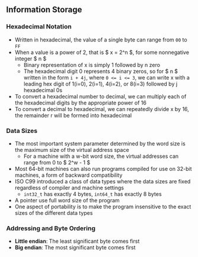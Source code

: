 ## Information Storage

### Hexadecimal Notation

- Written in hexadecimal, the value of a single byte can range from `00` to `FF`
- When a value is a power of 2, that is $ x = 2^n $, for some nonnegative integer $ n $
  - Binary representation of x is simply 1 followed by n zero
  - The hexadecimal digit 0 represents 4 binary zeros, so for $ n $ written in the form `i + 4j`, where `0 <= i <= 3`, we can write x with a leading hex digit of 1(i=0), 2(i=1), 4(i=2), or 8(i=3) followed by j hexadecimal 0s
- To convert a hexadecimal number to decimal, we can multiply each of the hexadecimal digits by the appropriate power of 16
- To convert a decimal to hexadecimal, we can repeatedly divide x by 16, the remainder r will be formed into hexadecimal

### Data Sizes

- The most important system parameter determined by the word size is the maximum size of the virtual address space
  - For a machine with a w-bit word size, the virtual addresses can range from 0 to $ 2^w - 1 $
- Most 64-bit machines can also run programs compiled for use on 32-bit machines, a form of backward compatibility
- ISO C99 introduced a class of data types where the data sizes are fixed regardless of compiler and machine settings
  - `int32_t` has exactly 4 bytes, `int64_t` has exactly 8 bytes
- A pointer use full word size of the program
- One aspect of portability is to make the program insensitive to the exact sizes of the different data types

### Addressing and Byte Ordering

- **Little endian**: The least significant byte comes first
- **Big endian**: The most significant byte comes first